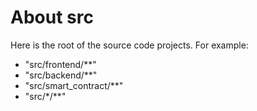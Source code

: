 # About src
Here is the root of the source code projects. For example:
- "src/frontend/**"
- "src/backend/**"
- "src/smart_contract/**"
- "src/*/**"